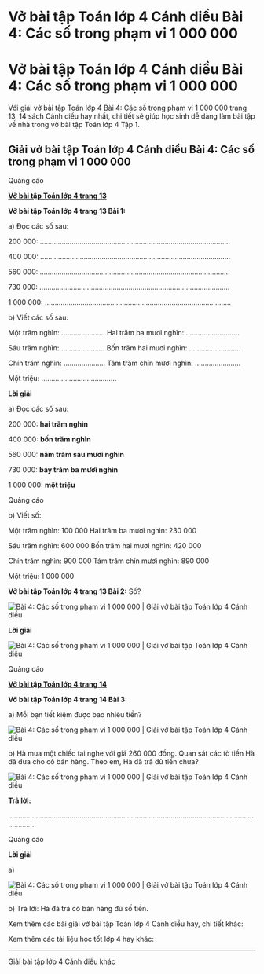 # Vở bài tập Toán lớp 4 Cánh diều Bài 4: Các số trong phạm vi 1 000 000

# Vở bài tập Toán lớp 4 Cánh diều Bài 4: Các số trong phạm vi 1 000 000

Với giải vở bài tập Toán lớp 4 Bài 4: Các số trong phạm vi 1 000 000 trang 13, 14 sách Cánh diều hay nhất, chi tiết sẽ giúp học sinh dễ dàng làm bài tập về nhà trong vở bài tập Toán lớp 4 Tập 1.

## Giải vở bài tập Toán lớp 4 Cánh diều Bài 4: Các số trong phạm vi 1 000 000

Quảng cáo

[**Vở bài tập Toán lớp 4 trang 13**](https://vietjack.com/vbt-toan-4-cd/vbt-toan-lop-4-trang-13-canh-dieu.jsp)

**Vở bài tập Toán lớp 4 trang 13 Bài 1:**

a) Đọc các số sau: 

200 000: ................................................................................................

400 000: ................................................................................................

560 000: ................................................................................................

730 000: ................................................................................................

1 000 000: ..............................................................................................

b) Viết các số sau: 

Một trăm nghìn: ...................... Hai trăm ba mươi nghìn: ...........................

Sáu trăm nghìn: ...................... Bốn trăm hai mươi nghìn: ..........................

Chín trăm nghìn: ..................... Tám trăm chín mươi nghìn: .......................

Một triệu: ......................................

**Lời giải**

a) Đọc các số sau: 

200 000: **hai trăm nghìn**

400 000: **bốn trăm nghìn**

560 000: **năm trăm sáu mươi nghìn**

730 000: **bảy trăm ba mươi nghìn**

1 000 000: **một triệu**

Quảng cáo

b) Viết số: 

Một trăm nghìn: 100 000 Hai trăm ba mươi nghìn: 230 000

Sáu trăm nghìn: 600 000 Bốn trăm hai mươi nghìn: 420 000

Chín trăm nghìn: 900 000 Tám trăm chín mươi nghìn: 890 000

Một triệu: 1 000 000

**Vở bài tập Toán lớp 4 trang 13 Bài 2:** Số?

![Bài 4: Các số trong phạm vi 1 000 000 | Giải vở bài tập Toán lớp 4 Cánh diều](https://vietjack.com/vbt-toan-4-cd/images/bai-4-cac-so-trong-pham-vi-1-000-000-1.PNG)

**Lời giải**

![Bài 4: Các số trong phạm vi 1 000 000 | Giải vở bài tập Toán lớp 4 Cánh diều](https://vietjack.com/vbt-toan-4-cd/images/bai-4-cac-so-trong-pham-vi-1-000-000-2.PNG)

Quảng cáo

[**Vở bài tập Toán lớp 4 trang 14**](https://vietjack.com/vbt-toan-4-cd/vbt-toan-lop-4-trang-14-canh-dieu.jsp)

**Vở bài tập Toán lớp 4 trang 14 Bài 3:**

a) Mỗi bạn tiết kiệm được bao nhiêu tiền?

![Bài 4: Các số trong phạm vi 1 000 000 | Giải vở bài tập Toán lớp 4 Cánh diều](https://vietjack.com/vbt-toan-4-cd/images/bai-4-cac-so-trong-pham-vi-1-000-000-3.PNG)

b) Hà mua một chiếc tai nghe với giá 260 000 đồng. Quan sát các tờ tiền Hà đã đưa cho cô bán hàng. Theo em, Hà đã trả đủ tiền chưa?

![Bài 4: Các số trong phạm vi 1 000 000 | Giải vở bài tập Toán lớp 4 Cánh diều](https://vietjack.com/vbt-toan-4-cd/images/bai-4-cac-so-trong-pham-vi-1-000-000-4.PNG)

**Trả lời:**

..........................................................................................................................................

Quảng cáo

**Lời giải**

a) 

![Bài 4: Các số trong phạm vi 1 000 000 | Giải vở bài tập Toán lớp 4 Cánh diều](https://vietjack.com/vbt-toan-4-cd/images/bai-4-cac-so-trong-pham-vi-1-000-000-5.PNG)

b) Trả lời: Hà đã trả cô bán hàng đủ số tiền. 

Xem thêm các bài giải vở bài tập Toán lớp 4 Cánh diều hay, chi tiết khác:

Xem thêm các tài liệu học tốt lớp 4 hay khác:

* * *

Giải bài tập lớp 4 Cánh diều khác
